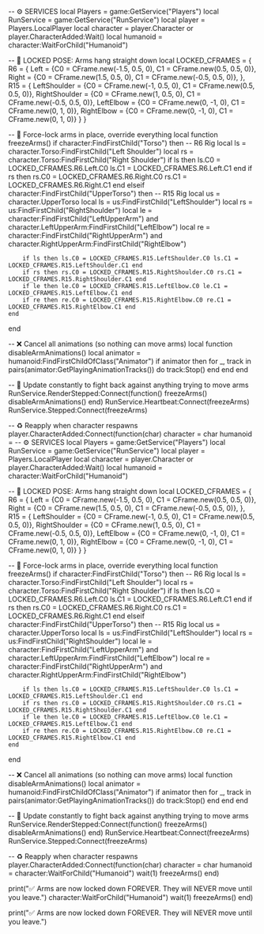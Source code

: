 -- ⚙️ SERVICES
local Players = game:GetService("Players")
local RunService = game:GetService("RunService")
local player = Players.LocalPlayer
local character = player.Character or player.CharacterAdded:Wait()
local humanoid = character:WaitForChild("Humanoid")

-- 💪 LOCKED POSE: Arms hang straight down
local LOCKED_CFRAMES = {
    R6 = {
        Left = {C0 = CFrame.new(-1.5, 0.5, 0), C1 = CFrame.new(0.5, 0.5, 0)},
        Right = {C0 = CFrame.new(1.5, 0.5, 0), C1 = CFrame.new(-0.5, 0.5, 0)},
    },
    R15 = {
        LeftShoulder = {C0 = CFrame.new(-1, 0.5, 0), C1 = CFrame.new(0.5, 0.5, 0)},
        RightShoulder = {C0 = CFrame.new(1, 0.5, 0), C1 = CFrame.new(-0.5, 0.5, 0)},
        LeftElbow = {C0 = CFrame.new(0, -1, 0), C1 = CFrame.new(0, 1, 0)},
        RightElbow = {C0 = CFrame.new(0, -1, 0), C1 = CFrame.new(0, 1, 0)}
    }
}

-- 🧊 Force-lock arms in place, override everything
local function freezeArms()
    if character:FindFirstChild("Torso") then
        -- R6 Rig
        local ls = character.Torso:FindFirstChild("Left Shoulder")
        local rs = character.Torso:FindFirstChild("Right Shoulder")
        if ls then ls.C0 = LOCKED_CFRAMES.R6.Left.C0 ls.C1 = LOCKED_CFRAMES.R6.Left.C1 end
        if rs then rs.C0 = LOCKED_CFRAMES.R6.Right.C0 rs.C1 = LOCKED_CFRAMES.R6.Right.C1 end
    elseif character:FindFirstChild("UpperTorso") then
        -- R15 Rig
        local us = character.UpperTorso
        local ls = us:FindFirstChild("LeftShoulder")
        local rs = us:FindFirstChild("RightShoulder")
        local le = character:FindFirstChild("LeftUpperArm") and character.LeftUpperArm:FindFirstChild("LeftElbow")
        local re = character:FindFirstChild("RightUpperArm") and character.RightUpperArm:FindFirstChild("RightElbow")

        if ls then ls.C0 = LOCKED_CFRAMES.R15.LeftShoulder.C0 ls.C1 = LOCKED_CFRAMES.R15.LeftShoulder.C1 end
        if rs then rs.C0 = LOCKED_CFRAMES.R15.RightShoulder.C0 rs.C1 = LOCKED_CFRAMES.R15.RightShoulder.C1 end
        if le then le.C0 = LOCKED_CFRAMES.R15.LeftElbow.C0 le.C1 = LOCKED_CFRAMES.R15.LeftElbow.C1 end
        if re then re.C0 = LOCKED_CFRAMES.R15.RightElbow.C0 re.C1 = LOCKED_CFRAMES.R15.RightElbow.C1 end
    end
end

-- ❌ Cancel all animations (so nothing can move arms)
local function disableArmAnimations()
    local animator = humanoid:FindFirstChildOfClass("Animator")
    if animator then
        for _, track in pairs(animator:GetPlayingAnimationTracks()) do
            track:Stop()
        end
    end
end

-- 🔁 Update constantly to fight back against anything trying to move arms
RunService.RenderStepped:Connect(function()
    freezeArms()
    disableArmAnimations()
end)
RunService.Heartbeat:Connect(freezeArms)
RunService.Stepped:Connect(freezeArms)

-- ♻️ Reapply when character respawns
player.CharacterAdded:Connect(function(char)
    character = char
    humanoid = -- ⚙️ SERVICES
local Players = game:GetService("Players")
local RunService = game:GetService("RunService")
local player = Players.LocalPlayer
local character = player.Character or player.CharacterAdded:Wait()
local humanoid = character:WaitForChild("Humanoid")

-- 💪 LOCKED POSE: Arms hang straight down
local LOCKED_CFRAMES = {
    R6 = {
        Left = {C0 = CFrame.new(-1.5, 0.5, 0), C1 = CFrame.new(0.5, 0.5, 0)},
        Right = {C0 = CFrame.new(1.5, 0.5, 0), C1 = CFrame.new(-0.5, 0.5, 0)},
    },
    R15 = {
        LeftShoulder = {C0 = CFrame.new(-1, 0.5, 0), C1 = CFrame.new(0.5, 0.5, 0)},
        RightShoulder = {C0 = CFrame.new(1, 0.5, 0), C1 = CFrame.new(-0.5, 0.5, 0)},
        LeftElbow = {C0 = CFrame.new(0, -1, 0), C1 = CFrame.new(0, 1, 0)},
        RightElbow = {C0 = CFrame.new(0, -1, 0), C1 = CFrame.new(0, 1, 0)}
    }
}

-- 🧊 Force-lock arms in place, override everything
local function freezeArms()
    if character:FindFirstChild("Torso") then
        -- R6 Rig
        local ls = character.Torso:FindFirstChild("Left Shoulder")
        local rs = character.Torso:FindFirstChild("Right Shoulder")
        if ls then ls.C0 = LOCKED_CFRAMES.R6.Left.C0 ls.C1 = LOCKED_CFRAMES.R6.Left.C1 end
        if rs then rs.C0 = LOCKED_CFRAMES.R6.Right.C0 rs.C1 = LOCKED_CFRAMES.R6.Right.C1 end
    elseif character:FindFirstChild("UpperTorso") then
        -- R15 Rig
        local us = character.UpperTorso
        local ls = us:FindFirstChild("LeftShoulder")
        local rs = us:FindFirstChild("RightShoulder")
        local le = character:FindFirstChild("LeftUpperArm") and character.LeftUpperArm:FindFirstChild("LeftElbow")
        local re = character:FindFirstChild("RightUpperArm") and character.RightUpperArm:FindFirstChild("RightElbow")

        if ls then ls.C0 = LOCKED_CFRAMES.R15.LeftShoulder.C0 ls.C1 = LOCKED_CFRAMES.R15.LeftShoulder.C1 end
        if rs then rs.C0 = LOCKED_CFRAMES.R15.RightShoulder.C0 rs.C1 = LOCKED_CFRAMES.R15.RightShoulder.C1 end
        if le then le.C0 = LOCKED_CFRAMES.R15.LeftElbow.C0 le.C1 = LOCKED_CFRAMES.R15.LeftElbow.C1 end
        if re then re.C0 = LOCKED_CFRAMES.R15.RightElbow.C0 re.C1 = LOCKED_CFRAMES.R15.RightElbow.C1 end
    end
end

-- ❌ Cancel all animations (so nothing can move arms)
local function disableArmAnimations()
    local animator = humanoid:FindFirstChildOfClass("Animator")
    if animator then
        for _, track in pairs(animator:GetPlayingAnimationTracks()) do
            track:Stop()
        end
    end
end

-- 🔁 Update constantly to fight back against anything trying to move arms
RunService.RenderStepped:Connect(function()
    freezeArms()
    disableArmAnimations()
end)
RunService.Heartbeat:Connect(freezeArms)
RunService.Stepped:Connect(freezeArms)

-- ♻️ Reapply when character respawns
player.CharacterAdded:Connect(function(char)
    character = char
    humanoid = character:WaitForChild("Humanoid")
    wait(1)
    freezeArms()
end)

print("✅ Arms are now locked down FOREVER. They will NEVER move until you leave.")
character:WaitForChild("Humanoid")
    wait(1)
    freezeArms()
end)

print("✅ Arms are now locked down FOREVER. They will NEVER move until you leave.")

